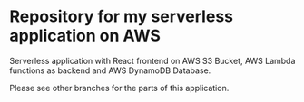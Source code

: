 # Repository for my serverless application on AWS

Serverless application with React frontend on AWS S3 Bucket, AWS Lambda functions as backend and AWS DynamoDB Database.

Please see other branches for the parts of this application.
